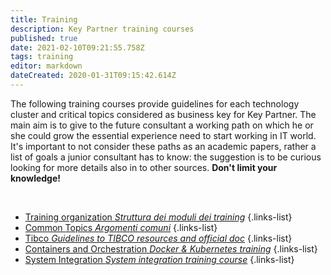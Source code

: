 ```yaml
---
title: Training
description: Key Partner training courses
published: true
date: 2021-02-10T09:21:55.758Z
tags: training
editor: markdown
dateCreated: 2020-01-31T09:15:42.614Z
---
```


The following training courses provide guidelines for each technology cluster and critical topics considered as business key for Key Partner.
The main aim is to give to the future consultant a working path on which he or she could grow the essential experience need to start working in IT world.
It's important to not consider these paths as an academic papers, rather a list of goals a junior consultant has to know: the suggestion is to be curious looking for more details also in to other sources.
**Don't limit your knowledge!**
<p>&nbsp;</p>

- [Training organization *Struttura dei moduli dei training*](/training/tableOfContents)
{.links-list}
- [Common Topics *Argomenti comuni*](/training/commons)
{.links-list}
- [Tibco *Guidelines to TIBCO resources and official doc*](/training/tibco)
{.links-list}
- [Containers and Orchestration *Docker & Kubernetes training*](/training/containers)
{.links-list}
- [System Integration *System integration training course*](/training/integration)
{.links-list}